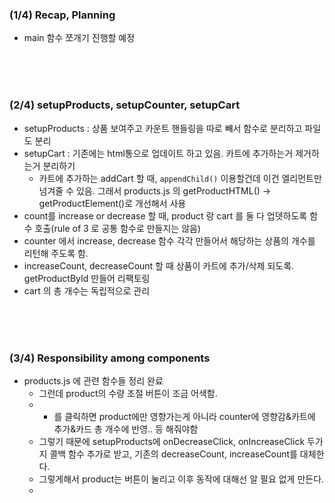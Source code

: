 
### (1/4) Recap, Planning

- main 함수 쪼개기 진행할 예정

<br/><br/><br/>


### (2/4) setupProducts, setupCounter, setupCart

- setupProducts : 상품 보여주고 카운트 핸들링을 따로 빼서 함수로 분리하고 파일도 분리
- setupCart : 기존에는 html통으로 업데이트 하고 있음. 카트에 추가하는거 제거하는거 분리하기
    - 카트에 추가하는 addCart 할 때, `appendChild()` 이용할건데 이건 엘리먼트만 넘겨줄 수 있음.
    그래서 products.js 의 getProductHTML() → getProductElement()로 개선해서 사용
- count를 increase or decrease 할 때, product 랑 cart 를 둘 다 업뎃하도록 함수 호출(rule of 3 로 공통 함수로 만들지는 않음)
- counter 에서 increase, decrease 함수 각각 만들어서 해당하는 상품의 개수를 리턴해 주도록 함.
- increaseCount, decreaseCount 할 때 상품이 카트에 추가/삭제 되도록. getProductById 만들어 리팩토링
- cart 의 총 개수는 독립적으로 관리


<br/><br/><br/>



### (3/4) Responsibility among components

- products.js 에 관련 함수들 정리 완료
    - 그런데 product의 수량 조절 버튼이 조금 어색함.
    - + 를 클릭하면 product에만 영향가는게 아니라 counter에 영향감&카트에 추가&카드 총 개수에 반영.. 등 해줘야함
    - 그렇기 때문에 setupProducts에 onDecreaseClick, onIncreaseClick 두가지 콜백 함수 추가로 받고, 기존의 decreaseCount, increaseCount를 대체한다.
    - 그렇게해서 product는 버튼이 눌리고 이후 동작에 대해선 알 필요 없게 만든다.
    - 
